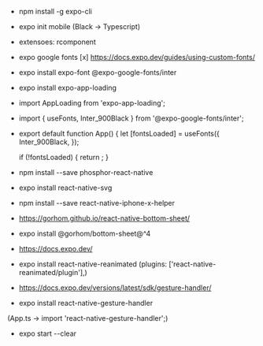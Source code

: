 - npm install -g expo-cli

- expo init mobile (Black -> Typescript)

- extensoes: rcomponent

- expo google fonts
[x] https://docs.expo.dev/guides/using-custom-fonts/

- expo install expo-font @expo-google-fonts/inter

- expo install expo-app-loading

- import AppLoading from 'expo-app-loading';
- import { useFonts, Inter_900Black } from '@expo-google-fonts/inter';

- export default function App() {
  let [fontsLoaded] = useFonts({
    Inter_900Black,
  });

  if (!fontsLoaded) {
    return <AppLoading />;
  }

- npm install --save phosphor-react-native 

- expo install react-native-svg

- npm install --save react-native-iphone-x-helper

- https://gorhom.github.io/react-native-bottom-sheet/

- expo install @gorhom/bottom-sheet@^4

- https://docs.expo.dev/

- expo install react-native-reanimated  (plugins: ['react-native-reanimated/plugin'],)
  
- https://docs.expo.dev/versions/latest/sdk/gesture-handler/

- expo install react-native-gesture-handler

(App.ts -> import 'react-native-gesture-handler';)

- expo start --clear